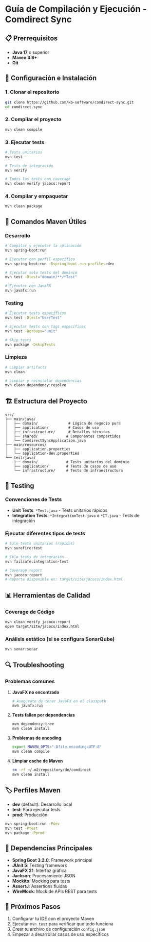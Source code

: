 # Guía de Compilación y Ejecución - Comdirect Sync

## 📋 Prerrequisitos

- **Java 17** o superior
- **Maven 3.8+**
- **Git**

## 🚀 Configuración e Instalación

### 1. Clonar el repositorio
```bash
git clone https://github.com/kb-software/comdirect-sync.git
cd comdirect-sync
```

### 2. Compilar el proyecto
```bash
mvn clean compile
```

### 3. Ejecutar tests
```bash
# Tests unitarios
mvn test

# Tests de integración
mvn verify

# Todos los tests con coverage
mvn clean verify jacoco:report
```

### 4. Compilar y empaquetar
```bash
mvn clean package
```

## 🔧 Comandos Maven Útiles

### Desarrollo
```bash
# Compilar y ejecutar la aplicación
mvn spring-boot:run

# Ejecutar con perfil específico
mvn spring-boot:run -Dspring-boot.run.profiles=dev

# Ejecutar solo tests del dominio
mvn test -Dtest="domain/**/*Test"

# Ejecutar con JavaFX
mvn javafx:run
```

### Testing
```bash
# Ejecutar tests específicos
mvn test -Dtest="UserTest"

# Ejecutar tests con tags específicos
mvn test -Dgroups="unit"

# Skip tests
mvn package -DskipTests
```

### Limpieza
```bash
# Limpiar artifacts
mvn clean

# Limpiar y reinstalar dependencias
mvn clean dependency:resolve
```

## 🏗️ Estructura del Proyecto

```
src/
├── main/java/
│   ├── domain/              # Lógica de negocio pura
│   ├── application/         # Casos de uso
│   ├── infrastructure/      # Detalles técnicos
│   ├── shared/             # Componentes compartidos
│   └── ComdirectSyncApplication.java
├── main/resources/
│   ├── application.properties
│   └── application-dev.properties
└── test/java/
    ├── domain/             # Tests unitarios del dominio
    ├── application/        # Tests de casos de uso
    └── infrastructure/     # Tests de infraestructura
```

## 🧪 Testing

### Convenciones de Tests
- **Unit Tests**: `*Test.java` - Tests unitarios rápidos
- **Integration Tests**: `*IntegrationTest.java` o `*IT.java` - Tests de integración

### Ejecutar diferentes tipos de tests
```bash
# Solo tests unitarios (rápidos)
mvn surefire:test

# Solo tests de integración
mvn failsafe:integration-test

# Coverage report
mvn jacoco:report
# Reporte disponible en: target/site/jacoco/index.html
```

## 📊 Herramientas de Calidad

### Coverage de Código
```bash
mvn clean verify jacoco:report
open target/site/jacoco/index.html
```

### Análisis estático (si se configura SonarQube)
```bash
mvn sonar:sonar
```

## 🔍 Troubleshooting

### Problemas comunes

1. **JavaFX no encontrado**
   ```bash
   # Asegúrate de tener JavaFX en el classpath
   mvn javafx:run
   ```

2. **Tests fallan por dependencias**
   ```bash
   mvn dependency:tree
   mvn clean install
   ```

3. **Problemas de encoding**
   ```bash
   export MAVEN_OPTS="-Dfile.encoding=UTF-8"
   mvn clean compile
   ```

4. **Limpiar cache de Maven**
   ```bash
   rm -rf ~/.m2/repository/de/comdirect
   mvn clean install
   ```

## 🏷️ Perfiles Maven

- **dev** (default): Desarrollo local
- **test**: Para ejecutar tests
- **prod**: Producción

```bash
mvn spring-boot:run -Pdev
mvn test -Ptest
mvn package -Pprod
```

## 📝 Dependencias Principales

- **Spring Boot 3.2.0**: Framework principal
- **JUnit 5**: Testing framework
- **JavaFX 21**: Interfaz gráfica
- **Jackson**: Procesamiento JSON
- **Mockito**: Mocking para tests
- **AssertJ**: Assertions fluidas
- **WireMock**: Mock de APIs REST para tests

## 🎯 Próximos Pasos

1. Configurar tu IDE con el proyecto Maven
2. Ejecutar `mvn test` para verificar que todo funciona
3. Crear tu archivo de configuración `config.json`
4. Empezar a desarrollar casos de uso específicos